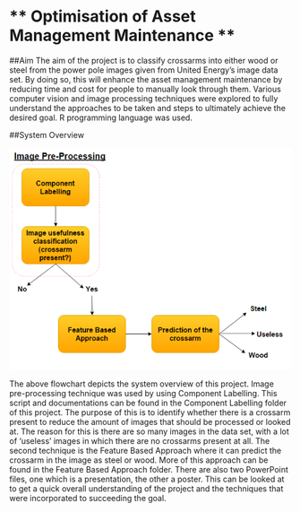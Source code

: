 # ** Optimisation of Asset Management Maintenance  **

##Aim
The aim of the project is to classify crossarms into either wood or steel from the power pole images given from United Energy’s image data set. By doing so, this will enhance the asset management maintenance by reducing time and cost for people to manually look through them. Various computer vision and image processing techniques were explored to fully understand the approaches to be taken and steps to ultimately achieve the desired goal. R programming language was used. 

##System Overview

![System Overview](https://github.com/UnitedEnergy/Automated_Pole_Inspector/blob/master/System_Flow.png)

The above flowchart depicts the system overview of this project. 
Image pre-processing technique was used by using Component Labelling. This script and documentations can be found in the Component Labelling folder of this project. The purpose of this is to identify whether there is a crossarm present to reduce the amount of images that should be processed or looked at. The reason for this is there are so many images in the data set, with a lot of ‘useless’ images in which there are no crossarms present at all. 
The second technique is the Feature Based Approach where it can predict the crossarm in the image as steel or wood. More of this approach can be found in the Feature Based Approach folder. 
There are also two PowerPoint files, one which is a presentation, the other a poster. This can be looked at to get a quick overall understanding of the project and the techniques that were incorporated to succeeding the goal. 

